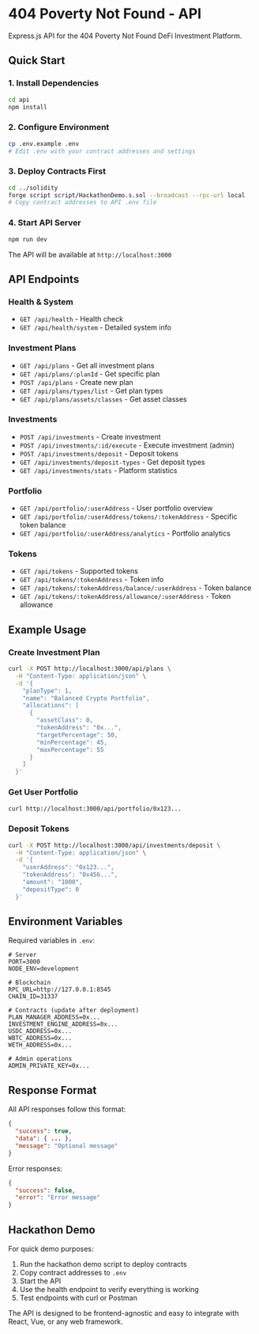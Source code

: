 # 404 Poverty Not Found - API

Express.js API for the 404 Poverty Not Found DeFi Investment Platform.

## Quick Start

### 1. Install Dependencies
```bash
cd api
npm install
```

### 2. Configure Environment
```bash
cp .env.example .env
# Edit .env with your contract addresses and settings
```

### 3. Deploy Contracts First
```bash
cd ../solidity
forge script script/HackathonDemo.s.sol --broadcast --rpc-url local
# Copy contract addresses to API .env file
```

### 4. Start API Server
```bash
npm run dev
```

The API will be available at `http://localhost:3000`

## API Endpoints

### Health & System
- `GET /api/health` - Health check
- `GET /api/health/system` - Detailed system info

### Investment Plans
- `GET /api/plans` - Get all investment plans
- `GET /api/plans/:planId` - Get specific plan
- `POST /api/plans` - Create new plan
- `GET /api/plans/types/list` - Get plan types
- `GET /api/plans/assets/classes` - Get asset classes

### Investments
- `POST /api/investments` - Create investment
- `POST /api/investments/:id/execute` - Execute investment (admin)
- `POST /api/investments/deposit` - Deposit tokens
- `GET /api/investments/deposit-types` - Get deposit types
- `GET /api/investments/stats` - Platform statistics

### Portfolio
- `GET /api/portfolio/:userAddress` - User portfolio overview
- `GET /api/portfolio/:userAddress/tokens/:tokenAddress` - Specific token balance
- `GET /api/portfolio/:userAddress/analytics` - Portfolio analytics

### Tokens
- `GET /api/tokens` - Supported tokens
- `GET /api/tokens/:tokenAddress` - Token info
- `GET /api/tokens/:tokenAddress/balance/:userAddress` - Token balance
- `GET /api/tokens/:tokenAddress/allowance/:userAddress` - Token allowance

## Example Usage

### Create Investment Plan
```bash
curl -X POST http://localhost:3000/api/plans \
  -H "Content-Type: application/json" \
  -d '{
    "planType": 1,
    "name": "Balanced Crypto Portfolio",
    "allocations": [
      {
        "assetClass": 0,
        "tokenAddress": "0x...",
        "targetPercentage": 50,
        "minPercentage": 45,
        "maxPercentage": 55
      }
    ]
  }'
```

### Get User Portfolio
```bash
curl http://localhost:3000/api/portfolio/0x123...
```

### Deposit Tokens
```bash
curl -X POST http://localhost:3000/api/investments/deposit \
  -H "Content-Type: application/json" \
  -d '{
    "userAddress": "0x123...",
    "tokenAddress": "0x456...",
    "amount": "1000",
    "depositType": 0
  }'
```

## Environment Variables

Required variables in `.env`:

```env
# Server
PORT=3000
NODE_ENV=development

# Blockchain
RPC_URL=http://127.0.0.1:8545
CHAIN_ID=31337

# Contracts (update after deployment)
PLAN_MANAGER_ADDRESS=0x...
INVESTMENT_ENGINE_ADDRESS=0x...
USDC_ADDRESS=0x...
WBTC_ADDRESS=0x...
WETH_ADDRESS=0x...

# Admin operations
ADMIN_PRIVATE_KEY=0x...
```

## Response Format

All API responses follow this format:

```json
{
  "success": true,
  "data": { ... },
  "message": "Optional message"
}
```

Error responses:
```json
{
  "success": false,
  "error": "Error message"
}
```

## Hackathon Demo

For quick demo purposes:

1. Run the hackathon demo script to deploy contracts
2. Copy contract addresses to `.env`
3. Start the API
4. Use the health endpoint to verify everything is working
5. Test endpoints with curl or Postman

The API is designed to be frontend-agnostic and easy to integrate with React, Vue, or any web framework.